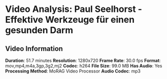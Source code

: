 # Video Analysis: Paul Seelhorst - Effektive Werkzeuge für einen gesunden Darm

## Video Information

**Duration**: 51.7 minutes
**Resolution**: 1280x720
**Frame Rate**: 30.0 fps
**Format**: mov,mp4,m4a,3gp,3g2,mj2
**Codec**: h264
**File Size**: 99.0 MB
**Has Audio**: Yes
**Processing Method**: MoRAG Video Processor
**Audio Codec**: mp3
